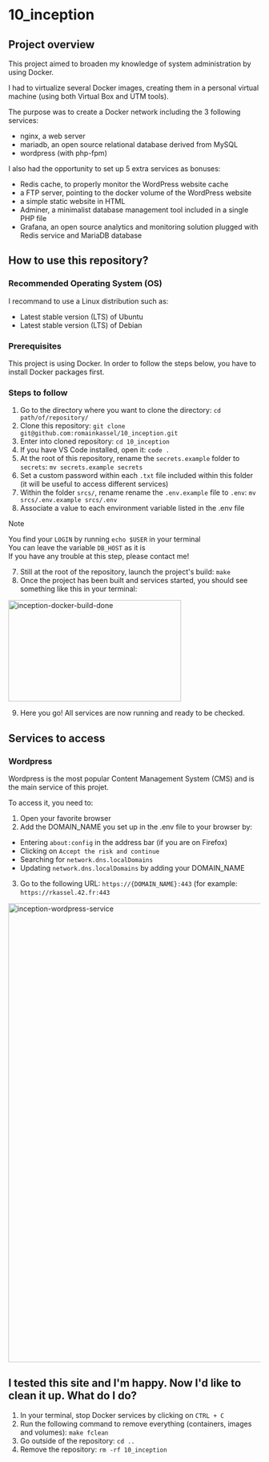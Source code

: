 # 10_inception

## Project overview

This project aimed to broaden my knowledge of system administration by using Docker.

I had to virtualize several Docker images, creating them in a personal virtual machine (using both Virtual Box and UTM tools).

The purpose was to create a Docker network including the 3 following services:
- nginx, a web server
- mariadb, an open source relational database derived from MySQL
- wordpress (with php-fpm)

I also had the opportunity to set up 5 extra services as bonuses:
- Redis cache, to properly monitor the WordPress website cache
- a FTP server, pointing to the docker volume of the WordPress website
- a simple static website in HTML
- Adminer, a minimalist database management tool included in a single PHP file
- Grafana, an open source analytics and monitoring solution plugged with Redis service and MariaDB database

## How to use this repository?

### Recommended Operating System (OS)

I recommand to use a Linux distribution such as:

- Latest stable version (LTS) of Ubuntu
- Latest stable version (LTS) of Debian

### Prerequisites

This project is using Docker.
In order to follow the steps below, you have to install Docker packages first.

### Steps to follow

1. Go to the directory where you want to clone the directory: `cd path/of/repository/`
2. Clone this repository: `git clone git@github.com:romainkassel/10_inception.git`
3. Enter into cloned repository: `cd 10_inception`
4. If you have VS Code installed, open it: `code .`
5. At the root of this repository, rename the `secrets.example` folder to `secrets`: `mv secrets.example secrets`
6. Set a custom password within each `.txt` file included within this folder (it will be useful to access different services)
7. Within the folder `srcs/`, rename rename the `.env.example` file to `.env`: `mv srcs/.env.example srcs/.env`
8. Associate a value to each environment variable listed in the .env file

> [!NOTE]
> You find your `LOGIN` by running `echo $USER` in your terminal<br />
> You can leave the variable `DB_HOST` as it is<br />
> If you have any trouble at this step, please contact me!

7. Still at the root of the repository, launch the project's build: `make`
8. Once the project has been built and services started, you should see something like this in your terminal:

<img width="345" height="202" alt="inception-docker-build-done" src="https://github.com/user-attachments/assets/399c1d6a-9c4e-4bf4-80fa-27a06d61eaf4" />

9. Here you go! All services are now running and ready to be checked.

## Services to access

### Wordpress

Wordpress is the most popular Content Management System (CMS) and is the main service of this projet.

To access it, you need to:
1. Open your favorite browser
2. Add the DOMAIN_NAME you set up in the .env file to your browser by:
  - Entering `about:config` in the address bar (if you are on Firefox)
  - Clicking on `Accept the risk and continue`
  - Searching for `network.dns.localDomains`
  - Updating `network.dns.localDomains` by adding your DOMAIN_NAME
3. Go to the following URL: `https://{DOMAIN_NAME}:443` (for example: `https://rkassel.42.fr:443`

<img width="1466" height="914" alt="inception-wordpress-service" src="https://github.com/user-attachments/assets/e15aa2e2-8af5-4e08-a9e1-c6013ddd156b" />


## I tested this site and I'm happy. Now I'd like to clean it up. What do I do?

1. In your terminal, stop Docker services by clicking on `CTRL + C`
2. Run the following command to remove everything (containers, images and volumes): `make fclean`
3. Go outside of the repository: `cd ..`
4. Remove the repository: `rm -rf 10_inception`
